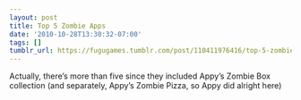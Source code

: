 ```yaml
---
layout: post
title: Top 5 Zombie Apps
date: '2010-10-28T13:30:32-07:00'
tags: []
tumblr_url: https://fugugames.tumblr.com/post/110411976416/top-5-zombie-apps
---
```

Actually, there’s more than five since they included Appy’s Zombie Box collection (and separately, Appy’s Zombie Pizza, so Appy did alright here)

